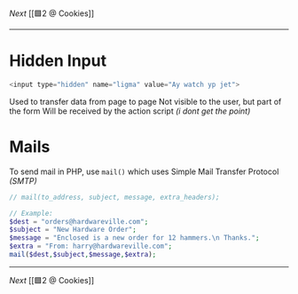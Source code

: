 _Next_ [[🟩2 @ Cookies]]

---

# Hidden Input
```php
<input type="hidden" name="ligma" value="Ay watch yp jet">
```
Used to transfer data from page to page
Not visible to the user, but part of the form
Will be received by the action script
_(i dont get the point)_

# Mails
To send mail in PHP, use `mail()` which uses Simple Mail Transfer Protocol _(SMTP)_
```php
// mail(to_address, subject, message, extra_headers);

// Example:
$dest = "orders@hardwareville.com";
$subject = "New Hardware Order";
$message = "Enclosed is a new order for 12 hammers.\n Thanks.";
$extra = "From: harry@hardwareville.com";
mail($dest,$subject,$message,$extra);
```

---
_Next_ [[🟩2 @ Cookies]]
